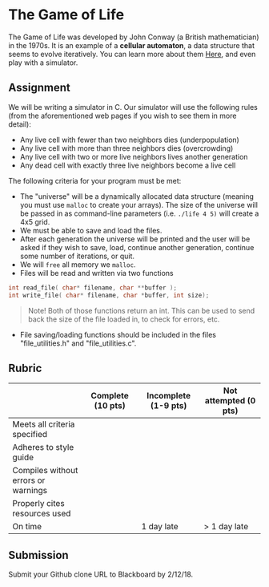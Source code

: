 # The Game of Life

The Game of Life was developed by John Conway (a British mathematician) in the 1970s.  It is an example of a **cellular automaton**, a data structure that seems to evolve iteratively.  You can learn more about them [Here](http://web.stanford.edu/~cdebs/GameOfLife/ "Game of Life information"), and even play with a simulator.

## Assignment

We will be writing a simulator in C.  Our simulator will use the following rules (from the aforementioned web pages if you wish to see them in more detail):

- Any live cell with fewer than two neighbors dies (underpopulation)
- Any live cell with more than three neighbors dies (overcrowding)
- Any live cell with two or more live neighbors lives another generation
- Any dead cell with exactly three live neighbors become a live cell

The following criteria for your program must be met:

- The "universe" will be a dynamically allocated data structure (meaning you must use ```malloc``` to create your arrays).  The size of the universe will be passed in as command-line parameters (i.e. ```./life 4 5)``` will create a 4x5 grid.
- We must be able to save and load the files.
- After each generation the universe will be printed and the user will be asked if they wish to save, load, continue another generation, continue some number of iterations, or quit.
- We will ```free``` all memory we ```malloc```.
- Files will be read and written via two functions
```C++
int read_file( char* filename, char **buffer );
int write_file( char* filename, char *buffer, int size);
```
> Note!  Both of those functions return an int.  This can be used to send back the size of the file loaded in, to check for errors, etc.

- File saving/loading functions should be included in the files "file_utilities.h" and "file_utilities.c".

## Rubric

|                                     | Complete (10 pts) | Incomplete (1-9 pts) | Not attempted (0 pts) |
|-------------------------------------|-------------------|----------------------|-----------------------|
| Meets all criteria specified        |                   |                      |                       |
| Adheres to style guide              |                   |                      |                       |
| Compiles without errors or warnings |                   |                      |                       |
| Properly cites resources used       |                   |                      |                       |
| On time                             |                   | 1 day late           | > 1 day late          |

## Submission

Submit your Github clone URL to Blackboard by 2/12/18.
